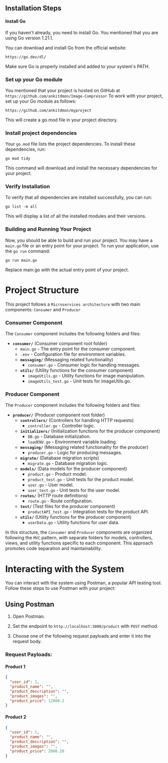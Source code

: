 
## Installation Steps

#### Install Go

If you haven't already, you need to install Go. You mentioned that you are using Go version 1.21.1.

You can download and install Go from the official website: 

```http
https://go.dev/dl/
```

Make sure Go is properly installed and added to your system's PATH.


### Set up your Go module

You mentioned that your project is hosted on GitHub at `https://github.com/ankitdmon/Image-Compressor` 
To work with your project, set up your Go module as follows:

```
https://github.com/ankitdmon/myproject
 ``` 

This will create a go.mod file in your project directory.

### Install project dependencies

Your `go.mod` file lists the project dependencies. To install these dependencies, run:

```
go mod tidy
```
This command will download and install the necessary dependencies for your project.

### Verify Installation

To verify that all dependencies are installed successfully, you can run:
```
go list -m all
```
This will display a list of all the installed modules and their versions.

### Building and Running Your Project

Now, you should be able to build and run your project. You may have a `main.go` file or an entry point for your project. To run your application, use the `go run` command:

```
go run main.go
```
Replace main.go with the actual entry point of your project.

# Project Structure

This project follows a `Microservices architecture` with two main components: `Consumer` and `Producer`

### Consumer Component

The `Consumer` component includes the following folders and files:

- **`consumer/`** (Consumer component root folder)
  - `main.go` - The entry point for the consumer component.
  - `.env` - Configuration file for environment variables.
  - **`messaging/`** (Messaging related functionality)
    - `consumer.go` - Consumer logic for handling messages.
  - **`utils/`** (Utility functions for the consumer component)
    - `imageUtils.go` - Utility functions for image manipulation.
    - `imageUtils_test.go` - Unit tests for imageUtils.go.


### Producer Component

The `Producer` component includes the following folders and files:

- **`producer/`** (Producer component root folder)
  - **`controllers/`** (Controllers for handling HTTP requests)
    - `controller.go` - Controller logic.
  - **`initializers/`** (Initialization functions for the producer component)
    - `DB.go` - Database initialization.
    - `loadENV.go` - Environment variable loading.
  - **`messaging/`** (Messaging related functionality for the producer)
    - `producer.go` - Logic for producing messages.
  - **`migrate/`** (Database migration scripts)
    - `migrate.go` - Database migration logic.
  - **`models/`** (Data models for the producer component)
    - `product.go` - Product model.
    - `product_test.go` - Unit tests for the product model.
    - `user.go` - User model.
    - `user_test.go` - Unit tests for the user model.
  - **`routes/`** (HTTP route definitions)
    - `route.go` - Route configuration.
  - **`test/`** (Test files for the producer component)
    - `productAPI_test.go` - Integration tests for the product API.
  - **`utils/`** (Utility functions for the producer component)
    - `userData.go` - Utility functions for user data.


In this structure, the `Consumer` and `Producer` components are organized following the `MVC` pattern, with separate folders for models, controllers, views, and utility functions specific to each component. This approach promotes code separation and maintainability.

# Interacting with the System

You can interact with the system using Postman, a popular API testing tool. Follow these steps to use Postman with your project:

## Using Postman

1. Open Postman.

2. Set the endpoint to `http://localhost:3000/product` with `POST` method.

3. Choose one of the following request payloads and enter it into the request body.

### Request Payloads:

#### Product 1
```json
{
  "user_id": 1,
  "product_name": "",
  "product_description": "",
  "product_images": "",
  "product_price": 12000.2
}
```

#### Product 2
```json
{
  "user_id": 1,
  "product_name": "",
  "product_description": "",
  "product_images": "",
  "product_price": 2000.20
}
```